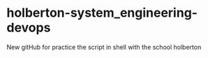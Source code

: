 # holberton-system_engineering-devops
New gitHub for practice the script in shell with the school holberton